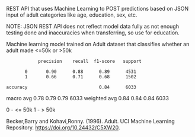 REST API that uses Machine Learning to POST predictions based on JSON input of adult categories like age, education, sex, etc.

NOTE: JSON REST API does not reflect model data fully as not enough testing done and inaccuracies when transferring, so use for education.

Machine learning model trained on Adult dataset that classifies whether an
adult made <=50k or >50k

                precision    recall  f1-score   support

           0       0.90      0.88      0.89      4531
           1       0.66      0.71      0.68      1502

    accuracy                           0.84      6033
   macro avg       0.78      0.79      0.79      6033
weighted avg       0.84      0.84      0.84      6033

0 - <= 50k
1 - > 50k

Becker,Barry and Kohavi,Ronny. (1996). Adult. UCI Machine Learning Repository. https://doi.org/10.24432/C5XW20.

